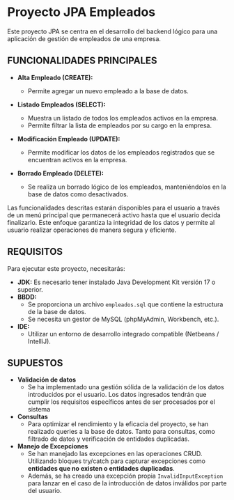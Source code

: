 # Proyecto JPA Empleados

Este proyecto JPA se centra en el desarrollo del backend lógico para una aplicación de gestión de empleados de una empresa.

## FUNCIONALIDADES PRINCIPALES

- **Alta Empleado (CREATE):**
    - Permite agregar un nuevo empleado a la base de datos.

- **Listado Empleados (SELECT):**
    - Muestra un listado de todos los empleados activos en la empresa.
    - Permite filtrar la lista de empleados por su cargo en la empresa.

- **Modificación Empleado (UPDATE):**
    - Permite modificar los datos de los empleados registrados que se encuentran activos en la empresa.

- **Borrado Empleado (DELETE):**
    - Se realiza un borrado lógico de los empleados, manteniéndolos en la base de datos como desactivados.

Las funcionalidades descritas estarán disponibles para el usuario a través de un menú principal que permanecerá activo hasta que el usuario decida finalizarlo. Este enfoque garantiza la integridad de los datos y permite al usuario realizar operaciones de manera segura y eficiente.

## REQUISITOS

Para ejecutar este proyecto, necesitarás:

- **JDK:** Es necesario tener instalado Java Development Kit versión 17 o superior.
- **BBDD:**
    - Se proporciona un archivo `empleados.sql` que contiene la estructura de la base de datos.
    - Se necesita un gestor de MySQL (phpMyAdmin, Workbench, etc.).
- **IDE:**
    - Utilizar un entorno de desarrollo integrado compatible (Netbeans / IntelliJ).


## SUPUESTOS
- **Validación de datos**
    - Se ha implementado una gestión sólida de la validación de los datos introducidos por el usuario.
    Los datos ingresados tendrán que cumplir los requisitos específicos antes de ser procesados por el sistema
- **Consultas**
    - Para optimizar el rendimiento y la eficacia del proyecto, se han realizado queries a la base de datos. Tanto para consultas, como filtrado de datos y verificación de entidades duplicadas.
- **Manejo de Excepciones**
    - Se han manejado las excepciones en las operaciones CRUD. Utilizando bloques try/catch para capturar excepciones como **entidades que no existen o entidades duplicadas**.
    - Además, se ha creado una excepción propia `InvalidInputException` para lanzar en el caso de la introducción de datos inválidos por parte del usuario.
